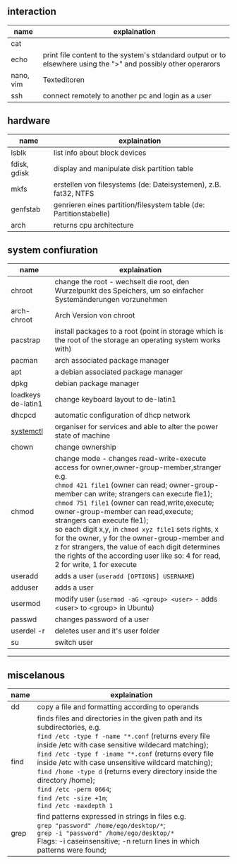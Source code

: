 ## interaction
|name|explaination|
|-|-|
|cat| |
|echo| print file content to the system's stdandard output or to elsewhere using the ">" and possibly other operarors|
|nano, vim |Texteditoren|
|ssh|connect remotely to another pc and login as a user|

## hardware
|name|explaination|
|-|-|
|lsblk| list info about block devices|
|fdisk, gdisk|display and manipulate disk partition table|
|mkfs | erstellen von filesystems (de: Dateisystemen), z.B. fat32, NTFS|
|genfstab | genrieren eines partition/filesystem table (de: Partitionstabelle)|
|arch|returns cpu architecture|

## system confiuration
|name|explaination|
|-|-|
|chroot| change the root - wechselt die root, den Wurzelpunkt des Speichers, um so einfacher Systemänderungen vorzunehmen|
|arch-chroot| Arch Version von chroot|
|pacstrap| install packages to a root (point in storage which is the root of the storage an operating system works with)|
|pacman| arch associated package manager|
|apt| a debian associated package manager|
|dpkg| debian package manager|
|loadkeys de-latin1| change keyboard layout to de-latin1
|dhcpcd| automatic configuration of dhcp network
|[systemctl](systemd\commands.md)| organiser for services and able to alter the power state of machine
|chown| change ownership
|chmod| change mode - changes read-write-execute access for owner,owner-group-member,stranger e.g.</br>`chmod 421 file1` (owner can read; owner-group-member can write; strangers can execute fle1);</br>`chmod 751 file1` (owner can read,write,execute; owner-group-member can read,execute; strangers can execute fle1);</br>so each digit x,y, in `chmod xyz file1` sets rights, x for the owner, y for the owner-group-member and z for strangers, the value of each digit determines the rights of the according user like so: 4 for read, 2 for write, 1 for execute |
|useradd|adds a user (`useradd [OPTIONS] USERNAME`)|
|adduser|adds a user|
|usermod|modify user (`usermod -aG <group> <user>` - adds \<user> to \<group> in Ubuntu)|
|passwd|changes password of a user|
|userdel -r |deletes user and it's user folder|
|su |switch user|
---

miscelanous
---
|name|explaination|
|-|-|
| dd |copy a file and formatting according to operands|
| find | finds files and directories in the given path and its subdirectories, e.g.</br>`find /etc -type f -name "*.conf` (returns every file inside /etc with case sensitive wildecard matching);</br>`find /etc -type f -iname "*.conf` (returns every file inside /etc with case unsensitive wildcard matching);</br>`find /home -type d` (returns every directory inside the directory /home);</br>`find /etc -perm 0664`;</br> `find /etc -size +1m`;</br>`find /etc -maxdepth 1`|
| grep | find patterns expressed in strings in files e.g.</br>`grep "password" /home/ego/desktop/*`;</br>`grep -i "password" /home/ego/desktop/*`</br>Flags: -i caseinsensitive; -n return lines in which patterns were found;